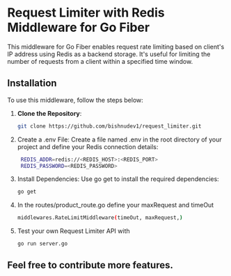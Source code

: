 # Request Limiter with Redis Middleware for Go Fiber

This middleware for Go Fiber enables request rate limiting based on client's IP address using Redis as a backend storage. It's useful for limiting the number of requests from a client within a specified time window.

## Installation

To use this middleware, follow the steps below:

1. **Clone the Repository**: 
   ```sh
   git clone https://github.com/bishnudev1/request_limiter.git

2. Create a .env File:
Create a file named .env in the root directory of your project and define your Redis connection details:
    ```sh
     REDIS_ADDR=redis://<REDIS_HOST>:<REDIS_PORT>
     REDIS_PASSWORD=<REDIS_PASSWORD>

3. Install Dependencies:
Use go get to install the required dependencies:
    ```sh
    go get

4. In the routes/product_route.go define your maxRequest and timeOut
    ```sh
    middlewares.RateLimitMiddleware(timeOut, maxRequest,)

5. Test your own Request Limiter API with
     ```
     go run server.go     
## Feel free to contribute more features.
